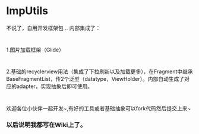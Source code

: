 # ImpUtils

不说了，自用开发框架包  ..
内部集成了：
#
1.图片加载框架（Glide）
#
2.基础的recyclerview用法（集成了下拉刷新以及加载更多），在Fragment中继承BaseFragmentList，传2个泛型（datatype，ViewHolder）。内部自动生成了对应的adapter，实现抽象后即可使用。


#
#
欢迎各位小伙伴一起开发~,有好的工具或者基础抽象可以fork代码然后提交上来~

### 以后说明我都写在Wiki上了。
